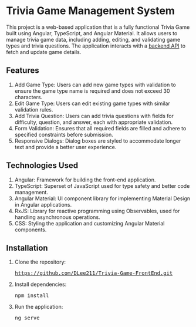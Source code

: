 # Trivia Game Management System

This project is a web-based application that is a fully functional Trivia Game built using Angular, TypeScript, and Angular Material. It allows users to manage trivia game data, including adding, editing, and validating game types and trivia questions. The application interacts with a [backend API](https://github.com/DLee211/Trivia_Game_BackEnd) to fetch and update game details.  

## Features

1. Add Game Type: Users can add new game types with validation to ensure the game type name is required and does not exceed 30 characters.
2. Edit Game Type: Users can edit existing game types with similar validation rules.
3. Add Trivia Question: Users can add trivia questions with fields for difficulty, question, and answer, each with appropriate validation.
4. Form Validation: Ensures that all required fields are filled and adhere to specified constraints before submission.
5. Responsive Dialogs: Dialog boxes are styled to accommodate longer text and provide a better user experience.
## Technologies Used

1. Angular: Framework for building the front-end application.
2. TypeScript: Superset of JavaScript used for type safety and better code management.
3. Angular Material: UI component library for implementing Material Design in Angular applications.
4. RxJS: Library for reactive programming using Observables, used for handling asynchronous operations.
5. CSS: Styling the application and customizing Angular Material components.
## Installation

1. Clone the repository:  <pre>https://github.com/DLee211/Trivia-Game-FrontEnd.git </pre>
2. Install dependencies:  <pre>npm install </pre>
3. Run the application:  <pre>ng serve </pre>
